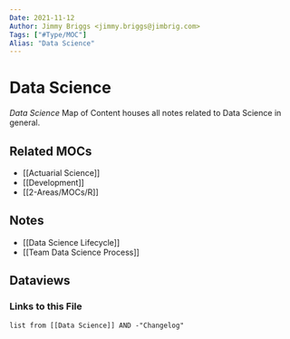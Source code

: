 ```yaml
---
Date: 2021-11-12
Author: Jimmy Briggs <jimmy.briggs@jimbrig.com>
Tags: ["#Type/MOC"]
Alias: "Data Science"
---
```


# Data Science

*Data Science* Map of Content houses all notes related to Data Science in general.

## Related MOCs

- [[Actuarial Science]]
- [[Development]]
- [[2-Areas/MOCs/R]]

## Notes

- [[Data Science Lifecycle]]
- [[Team Data Science Process]]

## Dataviews

### Links to this File

```dataview
list from [[Data Science]] AND -"Changelog"
```